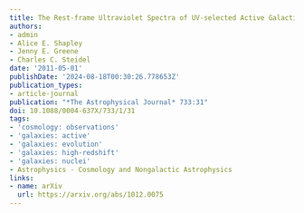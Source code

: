 ```yaml
---
title: The Rest-frame Ultraviolet Spectra of UV-selected Active Galactic Nuclei at z ~ 2-3
authors:
- admin
- Alice E. Shapley
- Jenny E. Greene
- Charles C. Steidel
date: '2011-05-01'
publishDate: '2024-08-18T00:30:26.778653Z'
publication_types:
- article-journal
publication: "*The Astrophysical Journal* 733:31"
doi: 10.1088/0004-637X/733/1/31
tags:
- 'cosmology: observations'
- 'galaxies: active'
- 'galaxies: evolution'
- 'galaxies: high-redshift'
- 'galaxies: nuclei'
- Astrophysics - Cosmology and Nongalactic Astrophysics
links:
- name: arXiv
  url: https://arxiv.org/abs/1012.0075
---
```

